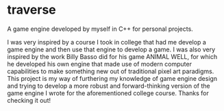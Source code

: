 # traverse
A game engine developed by myself in C++ for personal projects.

I was very inspired by a course I took in college that had me develop a game engine and then use that engine to develop a game. I was also very inspired by the work Billy Basso did for his game ANIMAL WELL, for which he developed his own engine that made use of modern computer capabilities to make something new out of traditional pixel art paradigms. This project is my way of furthering my knowledge of game engine design and trying to develop a more robust and forward-thinking version of the game engine I wrote for the aforementioned college course. Thanks for checking it out!